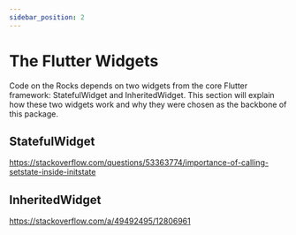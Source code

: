 ```yaml
---
sidebar_position: 2
---
```


# The Flutter Widgets

Code on the Rocks depends on two widgets from the core Flutter framework: StatefulWidget and InheritedWidget. This section will explain how these two widgets work and why they were chosen as the backbone of this package.

## StatefulWidget

https://stackoverflow.com/questions/53363774/importance-of-calling-setstate-inside-initstate

## InheritedWidget

https://stackoverflow.com/a/49492495/12806961
